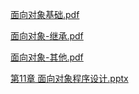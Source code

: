 [面向对象基础.pdf](https://www.yuque.com/attachments/yuque/0/2025/pdf/2639475/1753151152790-0a0d3eaf-1ee9-41ff-9d00-d1f9b1d688bd.pdf)

[面向对象-继承.pdf](https://www.yuque.com/attachments/yuque/0/2025/pdf/2639475/1753151152773-360b6074-e7e0-41c0-9bc4-7e1efa56c31e.pdf)

[面向对象-其他.pdf](https://www.yuque.com/attachments/yuque/0/2025/pdf/2639475/1753151152802-dde77e62-5332-423c-acc3-4af6a0f599d8.pdf)

[第11章 面向对象程序设计.pptx](https://www.yuque.com/attachments/yuque/0/2025/pptx/2639475/1753094249699-1fe24519-9005-40fa-856a-fb991132e8be.pptx)

